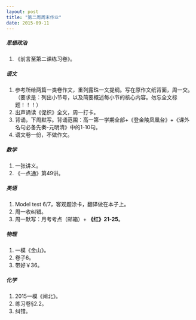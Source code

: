 ```yaml
---
layout: post
title: "第二周周末作业"
date: 2015-09-11
---
```


##### 思想政治

1. 《前言至第二课练习卷》。

##### 语文

1. 参考所给两篇一类卷作文，重列露珠一文提纲。写在原作文纸背面，周一交。（要求是：列出小节号，以及简要概述每小节的核心内容。勿忘全文标题！！！）
2. 出声诵读《促织》全文，周一打卡。
3. 背诵，下周默写。背诵范围：高一第一学期全部+《登金陵凤凰台》+《课外名句必备先秦-元明清》中的1-10句。
4. 语文卷一份，不做作文。

##### 数学

1. 一张讲义。
2. 《一点通》第49讲。

##### 英语

1. Model test 6/7，客观题涂卡，翻译做在本子上。
2. 周一收纠错。
3. 周一默写：月考考点（邮箱）+ **《红》21-25**。

##### 物理

1. 一模《金山》。
2. 卷子6。
3. 带好￥36。

##### 化学

1. 2015一模《闸北》。
2. 练习卷§2.2。
3. 纠错。
